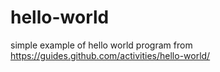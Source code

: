 # hello-world
simple example of hello world program from https://guides.github.com/activities/hello-world/
